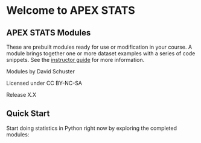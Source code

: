 # Welcome to APEX STATS
## APEX STATS Modules

These are prebuilt modules ready for use or modification in your course. A module brings together one or more dataset examples with a series of code snippets. See the <a href="https://colab.research.google.com/github/vectrlab/apex-stats-modules/blob/main/Instructor_Guide.ipynb">instructor guide</a> for more information.

Modules by David Schuster

Licensed under CC BY-NC-SA

Release X.X

## Quick Start

Start doing statistics in Python right now by exploring the completed modules:

```{tableofcontents}
```
